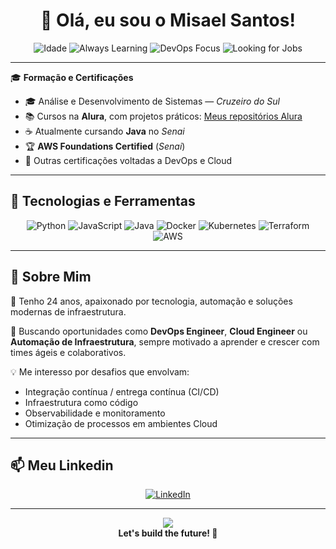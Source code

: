 <h1 align="center">👋 Olá, eu sou o Misael Santos!</h1>

<div align="center">

![Idade](https://img.shields.io/badge/24%20anos-blue?style=for-the-badge)
![Always Learning](https://img.shields.io/badge/Always-Learning-%23FF1493?style=for-the-badge&logo=OpenSourceInitiative)
![DevOps Focus](https://img.shields.io/badge/DevOps%20|%20Cloud-brightgreen?style=for-the-badge&logo=Amazon-AWS)
![Looking for Jobs](https://img.shields.io/badge/Procurando-Vagas-red?style=for-the-badge&logo=github)

</div>

---

🎓 **Formação e Certificações**  

- 🎓 Análise e Desenvolvimento de Sistemas — *Cruzeiro do Sul*  
- 📚 Cursos na **Alura**, com projetos práticos: [Meus repositórios Alura](https://github.com/MisaelSantos?tab=repositories&q=alura)  
- ☕ Atualmente cursando **Java** no *Senai*  
- 🏆 **AWS Foundations Certified** (*Senai*)  
- 🧩 Outras certificações voltadas a DevOps e Cloud

---

## 🚀 Tecnologias e Ferramentas  

<div align="center">

![Python](https://img.shields.io/badge/Python-3.x-blue?style=for-the-badge&logo=python)
![JavaScript](https://img.shields.io/badge/JavaScript-ES6-yellow?style=for-the-badge&logo=javascript)
![Java](https://img.shields.io/badge/Java-Senai-orange?style=for-the-badge&logo=java)
![Docker](https://img.shields.io/badge/Docker-Containerization-2496ED?style=for-the-badge&logo=docker)
![Kubernetes](https://img.shields.io/badge/Kubernetes-Orchestration-326CE5?style=for-the-badge&logo=kubernetes)
![Terraform](https://img.shields.io/badge/Terraform-IaC-623CE4?style=for-the-badge&logo=terraform)
![AWS](https://img.shields.io/badge/AWS-Cloud-%23FF9900?style=for-the-badge&logo=amazon-aws)

</div>

---

## 💼 Sobre Mim  

🔎 Tenho 24 anos, apaixonado por tecnologia, automação e soluções modernas de infraestrutura.  

🚀 Buscando oportunidades como **DevOps Engineer**, **Cloud Engineer** ou **Automação de Infraestrutura**, sempre motivado a aprender e crescer com times ágeis e colaborativos.  

💡 Me interesso por desafios que envolvam:  
- Integração contínua / entrega contínua (CI/CD)  
- Infraestrutura como código  
- Observabilidade e monitoramento  
- Otimização de processos em ambientes Cloud  

---

## 📫 Meu Linkedin

<div align="center">

[![LinkedIn](https://img.shields.io/badge/LinkedIn-Conecte--se-blue?style=for-the-badge&logo=linkedin)](https://www.linkedin.com/in/misael-santos-348236353/)


</div>

---
<div align="center">
  <img src="https://media1.giphy.com/media/v1.Y2lkPTc5MGI3NjExa3psYjV2aDNxejMyN2RoNXhwZjl5bTZ3b3RmbTN2a2I0ZHJzbXhpdCZlcD12MV9pbnRlcm5hbF9naWZfYnlfaWQmY3Q9Zw/maNB0qAiRVAty/giphy.gif" />
  <br/>
  <b>Let's build the future! 🚀</b>
</div>
